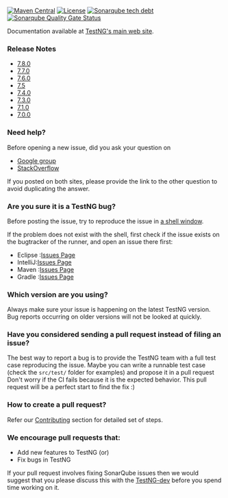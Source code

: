 [![Maven Central](https://img.shields.io/maven-central/v/org.testng/testng.svg)](https://maven-badges.herokuapp.com/maven-central/org.testng/testng)
[![License](https://img.shields.io/github/license/cbeust/testng.svg)](https://www.apache.org/licenses/LICENSE-2.0.html)
[![Sonarqube tech debt](https://img.shields.io/sonar/https/sonarqube.com/org.testng:testng/tech_debt.svg?label=Sonarqube%20tech%20debt)](https://sonarqube.com/dashboard/index?id=org.testng:testng)
[![Sonarqube Quality Gate Status](https://sonarcloud.io/api/project_badges/measure?project=org.testng%3Atestng&metric=alert_status)](https://sonarcloud.io/dashboard?id=org.testng%3Atestng)

Documentation available at [TestNG's main web site](https://testng.org).

### Release Notes
* [7.8.0](https://groups.google.com/g/testng-users/c/xdldK3VyU_s)
* [7.7.0](https://groups.google.com/g/testng-users/c/V6jie-9uUIA)
* [7.6.0](https://groups.google.com/g/testng-users/c/BAFB1vk-kok)
* [7.5](https://groups.google.com/g/testng-users/c/ESLiK8xSomc)
* [7.4.0](https://groups.google.com/g/testng-users/c/dwSJ04qeu8k)
* [7.3.0](https://groups.google.com/forum/#!topic/testng-users/a81uaZvtEZI)
* [7.1.0](https://groups.google.com/forum/#!topic/testng-users/84bYPJ1rjno)
* [7.0.0](https://groups.google.com/forum/#!topic/testng-users/HKujuefBhXA)

### Need help?
Before opening a new issue, did you ask your question on

* [Google group](https://groups.google.com/group/testng-users)
* [StackOverflow](https://stackoverflow.com/questions/tagged/testng)

If you posted on both sites, please provide the link to the other question to avoid duplicating the answer.

### Are you sure it is a TestNG bug?
Before posting the issue, try to reproduce the issue in [a shell window](https://testng.org/doc/documentation-main.html#running-testng).

If the problem does not exist with the shell, first check if the issue exists on the bugtracker of the runner, and open an issue there first:

* Eclipse	:[Issues Page](https://github.com/cbeust/testng-eclipse/issues)
* IntelliJ:[Issues Page](https://youtrack.jetbrains.com/issues?q=Subsystem:%20%7BJava.%20Tests.%20TestNG%7D)
* Maven	:[Issues Page](https://issues.apache.org/jira/browse/SUREFIRE)
* Gradle	:[Issues Page](https://issues.gradle.org/projects/GRADLE)

### Which version are you using?
Always make sure your issue is happening on the latest TestNG version. Bug reports occurring on older versions will not be looked at quickly.

### Have you considered sending a pull request instead of filing an issue?
The best way to report a bug is to provide the TestNG team with a full test case reproducing the issue.
Maybe you can write a runnable test case (check the `src/test/` folder for examples) and propose it in a pull request 
Don't worry if the CI fails because it is the expected behavior.
This pull request will be a perfect start to find the fix :)

### How to create a pull request?
Refer our [Contributing](.github/CONTRIBUTING.md) section for detailed set of steps.

### We encourage pull requests that:

  * Add new features to TestNG (or)
  * Fix bugs in TestNG

  If your pull request involves fixing SonarQube issues then we would suggest that you please discuss this with the 
  [TestNG-dev](https://groups.google.com/forum/#!forum/testng-dev) before you spend time working on it.
